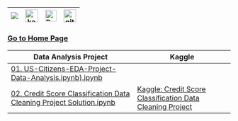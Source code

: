 | [![](https://img.shields.io/badge/linkedin-%230077B5.svg?&style=for-the-badge&logo=linkedin&logoColor=white)][Linkedin] | [<img src="https://www.kaggle.com/static/images/site-logo.svg" alt="kaggle" height="28.5"/>][kaggle] | [<picture><source media="(prefers-color-scheme: dark)" srcset="https://theme.zdassets.com/theme_assets/224203/4a55138e21ad44a9c72c8295181c79fe938a2ae6.svg" alt="kaggle" height="26"><img alt="Dark" src="https://cdn-static-1.medium.com/sites/medium.com/about/images/Medium-Logo-Black-RGB-1.svg" alt="kaggle" height="26"></picture>][medium] | [<img src="https://user-images.githubusercontent.com/94930605/160260064-ff3aa908-cbfd-4350-ab28-a26a0b7a1819.png" alt="github_pages" height="28.5"/>][github_pages] |
| :-: | :-: | :-: | :-: |

### [Go to Home Page](https://github.com/celik-muhammed)

| Data Analysis Project | Kaggle |
| --- | --- |
| [01. US-Citizens-EDA-Project-Data-Analysis.ipynb).ipynb](./US-Citizens-EDA-Project-Data-Analysis.ipynb) | [](#) |
| [02. Credit Score Classification Data Cleaning Project Solution.ipynb](./Credit-Score-Classification-Data-Cleaning-Project-Solution.ipynb) | [Kaggle: Credit Score Classification Data Cleaning Project](https://www.kaggle.com/code/clkmuhammed/credit-score-classification-data-cleaning-project/notebook) |



[kaggle]: https://www.kaggle.com/celikMuhammed "Kaggle Page"
[Linkedin]: https://www.linkedin.com/in/çelik-muhammed/ "LinkedIn"
[github_pages]: https://celik-muhammed.github.io/ "GitHub Pages"
[medium]: https://celik-muhammed.medium.com/ "Medium Page"
